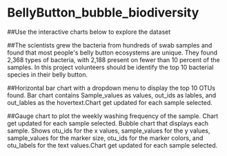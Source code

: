 # BellyButton_bubble_biodiversity
##Use the interactive charts below to explore the dataset

##The scientists grew the bacteria from hundreds of swab samples and found that most people's belly button ecosystems are unique. They found 2,368 types of bacteria, with 2,188 present on fewer than 10 percent of the samples. In this project volunteers should be identify the top 10 bacterial species in their belly button.

##Horizontal bar chart with a dropdown menu to display the top 10 OTUs found. Bar chart contains Sample_values as values, out_ids as lables, and out_lables as the hovertext.Chart get updated for each sample selected.

##Gauge chart to plot the weekly washing frequency of the sample. Chart get updated for each sample selected.
Bubble chart that displays each sample. Shows otu_ids for the x values, sample_values for the y values, sample_values for the marker size, otu_ids for the marker colors, and otu_labels for the text values.Chart get updated for each sample selected.